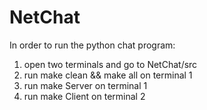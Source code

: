 # NetChat

In order to run the python chat program:
1) open two terminals and go to NetChat/src
2) run make clean && make all on terminal 1
3) run make Server on terminal 1
4) run make Client on terminal 2

